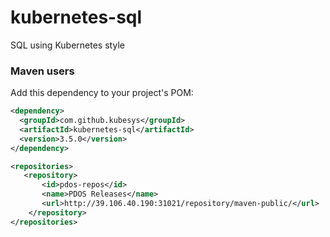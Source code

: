 # kubernetes-sql
SQL using Kubernetes style

### Maven users

Add this dependency to your project's POM:

```xml
<dependency>
  <groupId>com.github.kubesys</groupId>
  <artifactId>kubernetes-sql</artifactId>
  <version>3.5.0</version> 
</dependency>

<repositories>
   <repository>
       <id>pdos-repos</id>
       <name>PDOS Releases</name>
       <url>http://39.106.40.190:31021/repository/maven-public/</url>
    </repository>
</repositories>
```
